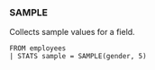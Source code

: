 <!--
This is generated by ESQL's AbstractFunctionTestCase. Do no edit it. See ../README.md for how to regenerate it.
-->

### SAMPLE
Collects sample values for a field.

```
FROM employees
| STATS sample = SAMPLE(gender, 5)
```
